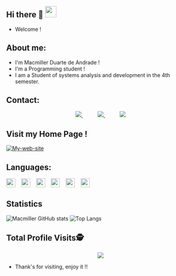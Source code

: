 ## Hi there 👋 <img src=https://github.com/TheDudeThatCode/TheDudeThatCode/blob/master/Assets/Earth.gif width="30">

- Welcome ! 

## About me:

- I'm Macmiller Duarte de Andrade ! 
- I'm a Programming student !
- I am a Student of systems analysis and development in the 4th semester.

## Contact:

<p align="center">
 
  <a href="https://github.com/macmiller87">
       <img  src="https://img.shields.io/badge/github-%23100000.svg?&style=for-the-badge&logo=github&logoColor=white&link=https://github.com/macmiller87">
  </a>
  &nbsp;&nbsp;&nbsp;&nbsp;&nbsp;&nbsp;&nbsp;&nbsp;&nbsp;
 
  <a href="https://www.linkedin.com/in/macmillerduarte/">
       <img  src="https://img.shields.io/badge/-LinkedIn-blue?style=for-the-badge&logo=Linkedin&logoColor=white&link=https://www.linkedin.com/in/macmillerduarte/">
  </a>
  &nbsp;&nbsp;&nbsp;&nbsp;&nbsp;&nbsp;&nbsp;&nbsp;&nbsp;
 
  <a href="https:mailto:macamagolf@gmail.com">
       <img  src="https://img.shields.io/badge/Gmail-D14836?style=for-the-badge&logo=gmail&logoColor=white&link=https:mailto:macamagolf@gmail.com&mailto:macamagolf@gmail.com">
  </a>
 
</p>

## Visit my Home Page !

<p align="center">
 
 [![My-web-site](https://img.shields.io/website-up-down-green-red/http/monip.org.svg)](https://macmiller87.github.io/My-site-presentation.github.io/)
 
</p>
 
## Languages:

<code><img height="24" src="https://img.shields.io/badge/JavaScript-F7DF1E?style=for-the-badge&logo=javascript&logoColor=black"></code>
&nbsp;&nbsp;
<code><img height="24" src="https://img.shields.io/badge/Node.js-43853D?style=for-the-badge&logo=node.js&logoColor=white"></code>
&nbsp;&nbsp;
<code><img height="24" src="https://img.shields.io/badge/C%23-239120?style=for-the-badge&logo=c-sharp&logoColor=white"></code>
&nbsp;&nbsp;
<code><img height="24" src="https://img.shields.io/badge/HTML5-E34F26?style=for-the-badge&logo=html5&logoColor=white"></code>
&nbsp;&nbsp;
<code><img height="24" src="https://img.shields.io/badge/Microsoft%20SQL%20Sever-CC2927?style=for-the-badge&logo=microsoft%20sql%20server&logoColor=white"></code>
&nbsp;&nbsp;
<code><img height="24" src="https://img.shields.io/badge/Git-F05032?style=for-the-badge&logo=git&logoColor=white"></code>

## Statistics

![Macmiller GitHub stats](https://github-readme-stats.vercel.app/api?username=macmiller87&show_icons=true&theme=dark)
![Top Langs](https://github-readme-stats.vercel.app/api/top-langs/?username=macmiller87&layout=compact&show_icons=true&theme=dark)

## Total Profile Visits:detective:
 
 <p align="center"> 
   <img alingn="center" src="https://profile-counter.glitch.me/macmiller87/count.svg" />
 </p>

- Thank's for visiting, enjoy it !!

<!--
**macmiller87/Macmiller87** is a ✨ _special_ ✨ repository because its `README.md` (this file) appears on your GitHub profile.
-->
